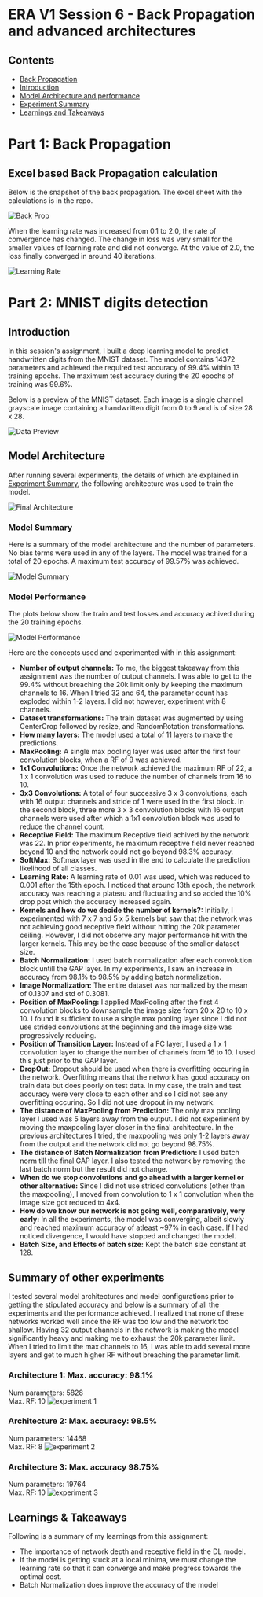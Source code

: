 # ERA V1 Session 6 - Back Propagation and advanced architectures

## Contents
* [Back Propagation](#BackPropagation)
* [Introduction](#Introduction)
* [Model Architecture and performance](#ModelArchitecture)
* [Experiment Summary](#Summaryofotherexperiments)
* [Learnings and Takeaways](#Learnings&Takeaways)

# Part 1: Back Propagation
## Excel based Back Propagation calculation
Below is the snapshot of the back propagation. The excel sheet with the calculations is in the repo.

![Back Prop](doc/back_prop.png)

When the learning rate was increased from 0.1 to 2.0, the rate of convergence has changed. The change in loss was very small for the smaller values of learning rate and did not converge. At the value of 2.0, the loss finally converged in around 40 iterations.

![Learning Rate](doc/LR_experiments.png)

# Part 2: MNIST digits detection 
## Introduction
<p>
In this session's assignment, I built a deep learning model to predict handwritten digits from the MNIST dataset. The model contains 14372 parameters and achieved the required test accuracy of 99.4% within 13 training epochs. The maximum test accuracy during the 20 epochs of training was 99.6%.
 
Below is a preview of the MNIST dataset. Each image is a single channel grayscale image containing a handwritten digit from 0 to 9 and is of size 28 x 28. 

![Data Preview](doc/dataset_preview.png)
</p>


## Model Architecture

After running several experiments, the details of which are explained in  [Experiment Summary](#summary-of-other-experiments), the following architecture was used to train the model.

![Final Architecture](doc/final_network_full_page.png)

### Model Summary
Here is a summary of the model architecture and the number of parameters. No bias terms were used in any of the layers. The model was trained for a total of 20 epochs. A maximum test accuracy of 99.57% was achieved. 

![Model Summary](doc/model_summary.png) 

### Model Performance
The plots below show the train and test losses and accuracy achived during the 20 training epochs. 

![Model Performance](doc/model_performance.png)

Here are the concepts used and experimented with in this assignment: 
* __Number of output channels:__ To me, the biggest takeaway from this assignment was the number of output channels. I was able to get to the 99.4% without breaching the 20k limit only by keeping the maximum channels to 16. When I tried 32 and 64, the parameter count has exploded within 1-2 layers. I did not however, experiment with 8 channels. 
* __Dataset transformations:__ The train dataset was augmented by using  CenterCrop followed by resize, and RandomRotation transformations. 
* __How many layers:__ The model used a total of 11 layers to make the predictions.
* __MaxPooling:__ A single max pooling layer was used after the first four convolution blocks, when a RF of 9 was achieved.
* __1x1 Convolutions:__ Once the network achieved the maximum RF of 22, a 1 x 1 convolution was used to reduce the number of channels from 16 to 10.
* __3x3 Convolutions:__ A total of four successive 3 x 3 convolutions, each with 16 output channels and stride of 1 were used in the first block. In the second block, three more 3 x 3 convolution blocks with 16 output channels were used after which a 1x1 convolution block was used to reduce the channel count. 
* __Receptive Field:__ The maximum Receptive field achived by the network was 22. In prior experiments, he maximum receptive field never reached beyond 10 and the network could not go beyond 98.3% accuracy. 
* __SoftMax:__ Softmax layer was used in the end to calculate the prediction likelihood of all classes.
* __Learning Rate:__ A learning rate of 0.01 was used, which was reduced to 0.001 after the 15th epoch. I noticed that around 13th epoch, the network accuracy was reaching a plateau and fluctuating and so added the 10% drop post which the accuracy increased again.
* __Kernels and how do we decide the number of kernels?:__ Initially, I experimented with 7 x 7 and 5 x 5 kernels but saw that the network was not achieving good receptive field without hitting the 20k parameter ceiling. However, I did not observe any major performance hit with the larger kernels. This may be the case because of the smaller dataset size.
* __Batch Normalization:__ I used batch normalization after each convolution block untill the GAP layer. In my experiments, I saw an increase in accuracy from 98.1% to 98.5% by adding batch normalization. 
* __Image Normalization:__ The entire dataset was normalized by the mean of 0.1307 and std of 0.3081.  
* __Position of MaxPooling:__ I applied MaxPooling after the first 4 convolution blocks to downsample the image size from 20 x 20 to 10 x 10. I found it sufficient to use a single max pooling layer since I did not use strided convolutions at the beginning and the image size was progressively reducing.  
* __Position of Transition Layer:__ Instead of a FC layer, I used a 1 x 1 convolution layer to change the number of channels from 16 to 10. I used this just prior to the GAP layer. 
* __DropOut:__ Dropout should be used when there is overfitting occuring in the network. Overfitting means that the network has good accuracy on train data but does poorly on test data. In my case, the train and test accuracy were very close to each other and so I did not see any overfitting occuring. So I did not use dropout in my network.
* __The distance of MaxPooling from Prediction:__ The only max pooling layer I used was 5 layers away from the output. I did not experiment by moving the maxpooling layer closer in the final architecture. In the previous architectures I tried, the maxpooling was only 1-2 layers away from the output and the network did not go beyond 98.75%.
* __The distance of Batch Normalization from Prediction:__ I used batch norm till the final GAP layer. I also tested the network by removing the last batch norm but the result did not change. 
* __When do we stop convolutions and go ahead with a larger kernel or other alternative:__ Since I did not use strided convolutions (other than the maxpooling), I moved from convolution to 1 x 1 convolution when the image size got reduced to 4x4.
* __How do we know our network is not going well, comparatively, very early:__ In all the experiments, the model was converging, albeit slowly and reached maximum accuracy of atleast ~97% in each case. If I had noticed divergence, I would have stopped and changed the model.
* __Batch Size, and Effects of batch size:__ Kept the batch size constant at 128.

## Summary of other experiments

<p> 
I tested several model architectures and model configurations prior to getting the stipulated accuracy and below  is a summary of all the experiments and the performance achieved. I realized that none of these networks worked well since the RF was too low and the network too shallow. Having 32 output channels in the network is making the model significantly heavy and making me to exhaust the 20k parameter limit. When I tried to limit the max channels to 16, I was able to add several more layers and get to much higher RF without breaching the parameter limit.
</p>

### Architecture 1: Max. accuracy: 98.1%
Num parameters: 5828   
Max. RF: 10
![experiment 1](doc/experiment_1.png)


### Architecture 2: Max. accuracy: 98.5%
Num parameters: 14468  
 Max. RF: 8
![experiment 2](doc/experiment_2.png)


### Architecture 3: Max. accuracy 98.75%
Num parameters: 19764   
Max. RF: 10
![experiment 3](doc/experiment_3.png)


## Learnings & Takeaways
Following is a summary of my learnings from this assignment:
* The importance of network depth and receptive field in the DL model. 
* If the model is getting stuck at a local minima, we must change the learning rate so that it can converge and make progress towards the optimal cost.
* Batch Normalization does improve the accuracy of the model 

